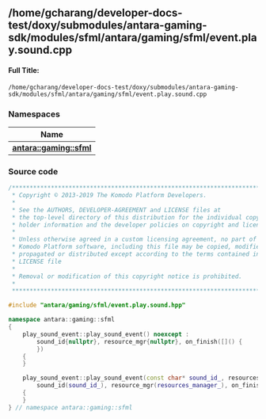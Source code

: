 

## /home/gcharang/developer-docs-test/doxy/submodules/antara-gaming-sdk/modules/sfml/antara/gaming/sfml/event.play.sound.cpp

#### Full Title:
```
/home/gcharang/developer-docs-test/doxy/submodules/antara-gaming-sdk/modules/sfml/antara/gaming/sfml/event.play.sound.cpp
```







### Namespaces

| Name           |
| -------------- |
| **[antara::gaming::sfml](Namespaces/namespaceantara_1_1gaming_1_1sfml.md)**  |
















### Source code

```cpp
/******************************************************************************
 * Copyright © 2013-2019 The Komodo Platform Developers.                      *
 *                                                                            *
 * See the AUTHORS, DEVELOPER-AGREEMENT and LICENSE files at                  *
 * the top-level directory of this distribution for the individual copyright  *
 * holder information and the developer policies on copyright and licensing.  *
 *                                                                            *
 * Unless otherwise agreed in a custom licensing agreement, no part of the    *
 * Komodo Platform software, including this file may be copied, modified,     *
 * propagated or distributed except according to the terms contained in the   *
 * LICENSE file                                                               *
 *                                                                            *
 * Removal or modification of this copyright notice is prohibited.            *
 *                                                                            *
 ******************************************************************************/

#include "antara/gaming/sfml/event.play.sound.hpp"

namespace antara::gaming::sfml
{
    play_sound_event::play_sound_event() noexcept :
        sound_id{nullptr}, resource_mgr{nullptr}, on_finish([]() {
        })
    {
    }

    play_sound_event::play_sound_event(const char* sound_id_, resources_manager* resources_manager_, std::function<void()> on_finish, float volume_) noexcept :
        sound_id(sound_id_), resource_mgr(resources_manager_), on_finish(std::move(on_finish)), volume(volume_)
    {
    }
} // namespace antara::gaming::sfml
```




